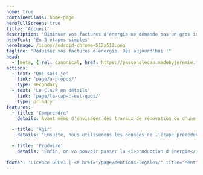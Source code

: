 ```yaml
---
home: true
containerClass: home-page
heroFullScreen: true
title: 'Accueil'
description: "Diminuer vos factures d'énergie ne demande pas un gros investissement, contrairement à ce que certaines entreprises vous vendent réellement. Avec un petit investissement progressif et la bonne connaissance du sujet, vous économiserez dès aujourd'hui. Rejoignez-nous dans cette aventure"
heroText: 'En 3 étapes simples'
heroImage: /icons/android-chrome-512x512.png
tagline: "Réduisez vos factures d'énergie. Dès aujourd'hui !"
head:
  - [meta, { rel: canonical, href: https://passonslecap.madebyjeremie.fr/ }]
actions:
  - text: 'Qui suis-je'
    link: 'page/a-propos/'
    type: secondary
  - text: 'Le C.A.P en détails'
    link: 'page/le-cap-c-est-quoi/'
    type: primary
features:
  - title: 'Comprendre'
    details: Avant même d'envisager des travaux de rénovation ou d'une installation solaire, aussi bien photovoltaïque ou thermique, il faut <i>Comprendre</i> ce que vous consommez tout le long de l'année.

  - title: 'Agir'
    details: "Ensuite, nous utiliserons les données de l'étape précédente pour <i>choisir les petits investissements</i> : changer les ampoules en LED, arrêter les appareils en veille, etc."

  - title: 'Produire'
    details: "Enfin, on va pouvoir passer la <i>production d'énergie</i> selon votre consommation déjà bien optimisée. Avec moins 600 euros, on peut démarrer la production photovoltaïque et produire jusqu'à 500kWh par an ou 100 euros par an."

footer: 'Licence GPLv3 | <a href="/page/mentions-legales/" title="Mentions légales">Mentions légales</a>'
---
```

